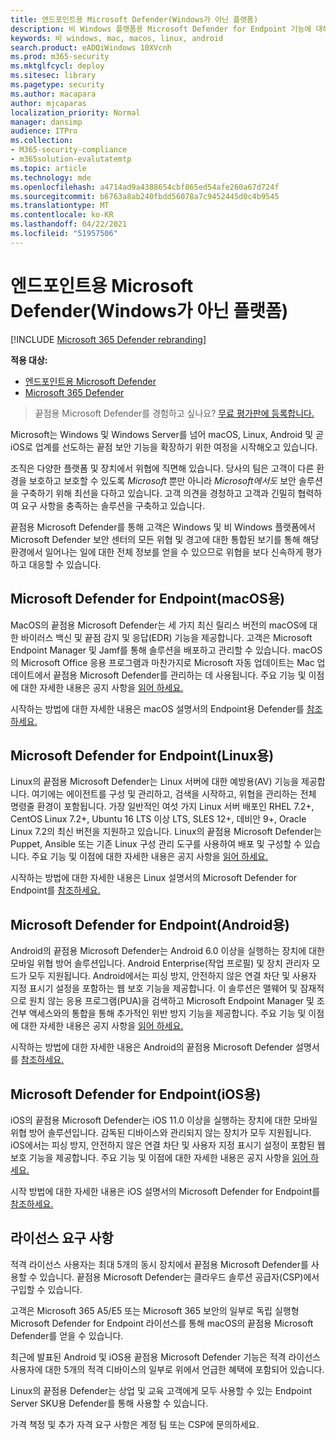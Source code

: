 ```yaml
---
title: 엔드포인트용 Microsoft Defender(Windows가 아닌 플랫폼)
description: 비 Windows 플랫폼용 Microsoft Defender for Endpoint 기능에 대해 자세히 알아보시다
keywords: 비 windows, mac, macos, linux, android
search.product: eADQiWindows 10XVcnh
ms.prod: m365-security
ms.mktglfcycl: deploy
ms.sitesec: library
ms.pagetype: security
ms.author: macapara
author: mjcaparas
localization_priority: Normal
manager: dansimp
audience: ITPro
ms.collection:
- M365-security-compliance
- m365solution-evalutatemtp
ms.topic: article
ms.technology: mde
ms.openlocfilehash: a4714ad9a4388654cbf865ed54afe260a67d724f
ms.sourcegitcommit: b6763a8ab240fbdd56078a7c9452445d0c4b9545
ms.translationtype: MT
ms.contentlocale: ko-KR
ms.lasthandoff: 04/22/2021
ms.locfileid: "51957506"
---
```

# <a name="microsoft-defender-for-endpoint-for-non-windows-platforms"></a>엔드포인트용 Microsoft Defender(Windows가 아닌 플랫폼)

[!INCLUDE [Microsoft 365 Defender rebranding](../../includes/microsoft-defender.md)]

**적용 대상:**
- [엔드포인트용 Microsoft Defender](https://go.microsoft.com/fwlink/p/?linkid=2154037)
- [Microsoft 365 Defender](https://go.microsoft.com/fwlink/?linkid=2118804)


> 끝점용 Microsoft Defender를 경험하고 싶나요? [무료 평가판에 등록합니다.](https://www.microsoft.com/microsoft-365/windows/microsoft-defender-atp?ocid=docs-wdatp-exposedapis-abovefoldlink)

Microsoft는 Windows 및 Windows Server를 넘어 macOS, Linux, Android 및 곧 iOS로 업계를 선도하는 끝점 보안 기능을 확장하기 위한 여정을 시작해오고 있습니다.

조직은 다양한 플랫폼 및 장치에서 위협에 직면해 있습니다. 당사의 팀은 고객이 다른 환경을 보호하고 보호할 수 있도록 *Microsoft* 뿐만 아니라 *Microsoft에서도* 보안 솔루션을 구축하기 위해 최선을 다하고 있습니다. 고객 의견을 경청하고 고객과 긴밀히 협력하여 요구 사항을 충족하는 솔루션을 구축하고 있습니다.

끝점용 Microsoft Defender를 통해 고객은 Windows 및 비 Windows 플랫폼에서 Microsoft Defender 보안 센터의 모든 위협 및 경고에 대한 통합된 보기를 통해 해당 환경에서 일어나는 일에 대한 전체 정보를 얻을 수 있으므로 위협을 보다 신속하게 평가하고 대응할 수 있습니다.

## <a name="microsoft-defender-for-endpoint-on-macos"></a>Microsoft Defender for Endpoint(macOS용) 

MacOS의 끝점용 Microsoft Defender는 세 가지 최신 릴리스 버전의 macOS에 대한 바이러스 백신 및 끝점 감지 및 응답(EDR) 기능을 제공합니다. 고객은 Microsoft Endpoint Manager 및 Jamf를 통해 솔루션을 배포하고 관리할 수 있습니다. macOS의 Microsoft Office 응용 프로그램과 마찬가지로 Microsoft 자동 업데이트는 Mac 업데이트에서 끝점용 Microsoft Defender를 관리하는 데 사용됩니다. 주요 기능 및 이점에 대한 자세한 내용은 공지 사항을 [읽어 하세요.](https://techcommunity.microsoft.com/t5/microsoft-defender-atp/bg-p/MicrosoftDefenderATPBlog/label-name/macOS)

시작하는 방법에 대한 자세한 내용은 macOS 설명서의 Endpoint용 Defender를 [참조하세요.](microsoft-defender-endpoint-mac.md)

## <a name="microsoft-defender-for-endpoint-on-linux"></a>Microsoft Defender for Endpoint(Linux용)

Linux의 끝점용 Microsoft Defender는 Linux 서버에 대한 예방용(AV) 기능을 제공합니다. 여기에는 에이전트를 구성 및 관리하고, 검색을 시작하고, 위협을 관리하는 전체 명령줄 환경이 포함됩니다. 가장 일반적인 여섯 가지 Linux 서버 배포인 RHEL 7.2+, CentOS Linux 7.2+, Ubuntu 16 LTS 이상 LTS, SLES 12+, 데비안 9+, Oracle Linux 7.2의 최신 버전을 지원하고 있습니다. Linux의 끝점용 Microsoft Defender는 Puppet, Ansible 또는 기존 Linux 구성 관리 도구를 사용하여 배포 및 구성할 수 있습니다. 주요 기능 및 이점에 대한 자세한 내용은 공지 사항을 [읽어 하세요.](https://techcommunity.microsoft.com/t5/microsoft-defender-atp/bg-p/MicrosoftDefenderATPBlog/label-name/Linux)

시작하는 방법에 대한 자세한 내용은 Linux 설명서의 Microsoft Defender for Endpoint를 [참조하세요.](microsoft-defender-endpoint-linux.md)

## <a name="microsoft-defender-for-endpoint-on-android"></a>Microsoft Defender for Endpoint(Android용)

Android의 끝점용 Microsoft Defender는 Android 6.0 이상을 실행하는 장치에 대한 모바일 위협 방어 솔루션입니다. Android Enterprise(작업 프로필) 및 장치 관리자 모드가 모두 지원됩니다. Android에서는 피싱 방지, 안전하지 않은 연결 차단 및 사용자 지정 표시기 설정을 포함하는 웹 보호 기능을 제공합니다. 이 솔루션은 맬웨어 및 잠재적으로 원치 않는 응용 프로그램(PUA)을 검색하고 Microsoft Endpoint Manager 및 조건부 액세스와의 통합을 통해 추가적인 위반 방지 기능을 제공합니다. 주요 기능 및 이점에 대한 자세한 내용은 공지 사항을 [읽어 하세요.](https://techcommunity.microsoft.com/t5/microsoft-defender-atp/bg-p/MicrosoftDefenderATPBlog/label-name/Android)

시작하는 방법에 대한 자세한 내용은 Android의 끝점용 Microsoft Defender 설명서를 [참조하세요.](microsoft-defender-endpoint-android.md)

## <a name="microsoft-defender-for-endpoint-on-ios"></a>Microsoft Defender for Endpoint(iOS용)

iOS의 끝점용 Microsoft Defender는 iOS 11.0 이상을 실행하는 장치에 대한 모바일 위협 방어 솔루션입니다. 감독된 디바이스와 관리되지 않는 장치가 모두 지원됩니다. iOS에서는 피싱 방지, 안전하지 않은 연결 차단 및 사용자 지정 표시기 설정이 포함된 웹 보호 기능을 제공합니다. 주요 기능 및 이점에 대한 자세한 내용은 공지 사항을 [읽어 하세요.](https://techcommunity.microsoft.com/t5/microsoft-defender-for-endpoint/bg-p/MicrosoftDefenderATPBlog/label-name/iOS) 

시작 방법에 대한 자세한 내용은 iOS 설명서의 Microsoft Defender for Endpoint를 [참조하세요.](microsoft-defender-endpoint-ios.md)

## <a name="licensing-requirements"></a>라이선스 요구 사항 

적격 라이선스 사용자는 최대 5개의 동시 장치에서 끝점용 Microsoft Defender를 사용할 수 있습니다. 끝점용 Microsoft Defender는 클라우드 솔루션 공급자(CSP)에서 구입할 수 있습니다.

고객은 Microsoft 365 A5/E5 또는 Microsoft 365 보안의 일부로 독립 실행형 Microsoft Defender for Endpoint 라이선스를 통해 macOS의 끝점용 Microsoft Defender를 얻을 수 있습니다.

최근에 발표된 Android 및 iOS용 끝점용 Microsoft Defender 기능은 적격 라이선스 사용자에 대한 5개의 적격 디바이스의 일부로 위에서 언급한 혜택에 포함되어 있습니다.

Linux의 끝점용 Defender는 상업 및 교육 고객에게 모두 사용할 수 있는 Endpoint Server SKU용 Defender를 통해 사용할 수 있습니다.

가격 책정 및 추가 자격 요구 사항은 계정 팀 또는 CSP에 문의하세요.
